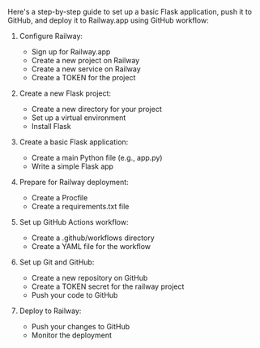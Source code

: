 Here's a step-by-step guide to set up a basic Flask application, push it to GitHub, and deploy it to Railway.app using GitHub workflow:

1. Configure Railway:
   - Sign up for Railway.app
   - Create a new project on Railway
   - Create a new service on Railway
   - Create a TOKEN for the project

2. Create a new Flask project:
   - Create a new directory for your project
   - Set up a virtual environment
   - Install Flask

3. Create a basic Flask application:
   - Create a main Python file (e.g., app.py)
   - Write a simple Flask app

4. Prepare for Railway deployment:
   - Create a Procfile
   - Create a requirements.txt file

5. Set up GitHub Actions workflow:
   - Create a .github/workflows directory
   - Create a YAML file for the workflow

6. Set up Git and GitHub:
   - Create a new repository on GitHub
   - Create a TOKEN secret for the railway project
   - Push your code to GitHub

7. Deploy to Railway:
   - Push your changes to GitHub
   - Monitor the deployment

